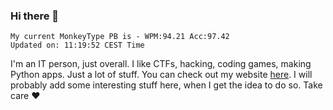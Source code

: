 ### Hi there 👋
<!-- PB START -->
```
My current MonkeyType PB is - WPM:94.21 Acc:97.42
Updated on: 11:19:52 CEST Time
```
<!-- PB END -->
I'm an IT person, just overall. I like CTFs, hacking, coding games, making Python apps. Just a lot of stuff.
You can check out my website [here](https://skill3472.github.io/).
I will probably add some interesting stuff here, when I get the idea to do so. Take care ❤️
